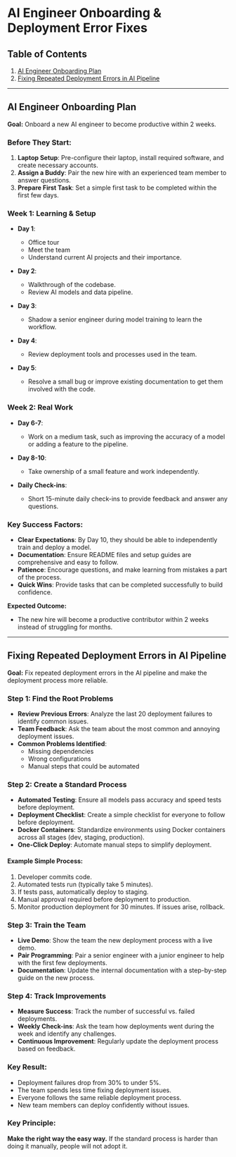 # AI Engineer Onboarding & Deployment Error Fixes

## Table of Contents
1. [AI Engineer Onboarding Plan](#ai-engineer-onboarding-plan)
2. [Fixing Repeated Deployment Errors in AI Pipeline](#fixing-repeated-deployment-errors-in-ai-pipeline)

---

## AI Engineer Onboarding Plan

**Goal:** Onboard a new AI engineer to become productive within 2 weeks.

### Before They Start:
1. **Laptop Setup**: Pre-configure their laptop, install required software, and create necessary accounts.
2. **Assign a Buddy**: Pair the new hire with an experienced team member to answer questions.
3. **Prepare First Task**: Set a simple first task to be completed within the first few days.

### Week 1: Learning & Setup
- **Day 1**: 
  - Office tour
  - Meet the team
  - Understand current AI projects and their importance.
  
- **Day 2**: 
  - Walkthrough of the codebase.
  - Review AI models and data pipeline.
  
- **Day 3**: 
  - Shadow a senior engineer during model training to learn the workflow.

- **Day 4**: 
  - Review deployment tools and processes used in the team.

- **Day 5**: 
  - Resolve a small bug or improve existing documentation to get them involved with the code.

### Week 2: Real Work
- **Day 6-7**: 
  - Work on a medium task, such as improving the accuracy of a model or adding a feature to the pipeline.
  
- **Day 8-10**: 
  - Take ownership of a small feature and work independently.

- **Daily Check-ins**: 
  - Short 15-minute daily check-ins to provide feedback and answer any questions.

### Key Success Factors:
- **Clear Expectations**: By Day 10, they should be able to independently train and deploy a model.
- **Documentation**: Ensure README files and setup guides are comprehensive and easy to follow.
- **Patience**: Encourage questions, and make learning from mistakes a part of the process.
- **Quick Wins**: Provide tasks that can be completed successfully to build confidence.

**Expected Outcome:**
- The new hire will become a productive contributor within 2 weeks instead of struggling for months.

---

## Fixing Repeated Deployment Errors in AI Pipeline

**Goal:** Fix repeated deployment errors in the AI pipeline and make the deployment process more reliable.

### Step 1: Find the Root Problems
- **Review Previous Errors**: Analyze the last 20 deployment failures to identify common issues.
- **Team Feedback**: Ask the team about the most common and annoying deployment issues.
- **Common Problems Identified**: 
  - Missing dependencies
  - Wrong configurations
  - Manual steps that could be automated

### Step 2: Create a Standard Process
- **Automated Testing**: Ensure all models pass accuracy and speed tests before deployment.
- **Deployment Checklist**: Create a simple checklist for everyone to follow before deployment.
- **Docker Containers**: Standardize environments using Docker containers across all stages (dev, staging, production).
- **One-Click Deploy**: Automate manual steps to simplify deployment.

#### Example Simple Process:
1. Developer commits code.
2. Automated tests run (typically take 5 minutes).
3. If tests pass, automatically deploy to staging.
4. Manual approval required before deployment to production.
5. Monitor production deployment for 30 minutes. If issues arise, rollback.

### Step 3: Train the Team
- **Live Demo**: Show the team the new deployment process with a live demo.
- **Pair Programming**: Pair a senior engineer with a junior engineer to help with the first few deployments.
- **Documentation**: Update the internal documentation with a step-by-step guide on the new process.

### Step 4: Track Improvements
- **Measure Success**: Track the number of successful vs. failed deployments.
- **Weekly Check-ins**: Ask the team how deployments went during the week and identify any challenges.
- **Continuous Improvement**: Regularly update the deployment process based on feedback.

### Key Result:
- Deployment failures drop from 30% to under 5%.
- The team spends less time fixing deployment issues.
- Everyone follows the same reliable deployment process.
- New team members can deploy confidently without issues.

### Key Principle:
**Make the right way the easy way.** If the standard process is harder than doing it manually, people will not adopt it.